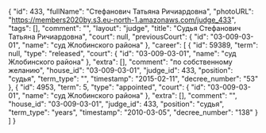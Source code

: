 {
    "id": 433,
    "fullName": "Стефанович Татьяна Ричиардовна",
    "photoURL": "https://members2020by.s3.eu-north-1.amazonaws.com/judge_433",
    "tags": [],
    "comment": "",
    "layout": "judge",
    "title": "Судья Стефанович Татьяна Ричиардовна",
    "court": null,
    "previousCourt": {
        "id": "03-009-03-01",
        "name": "суд Жлобинского района"
    },
    "career": [
        {
            "id": 59389,
            "term": null,
            "type": "released",
            "court": {
                "id": "03-009-03-01",
                "name": "суд Жлобинского района"
            },
            "extra": [],
            "comment": "по собственному желанию",
            "house_id": "03-009-03-01",
            "judge_id": 433,
            "position": "судья",
            "term_type": "",
            "timestamp": "2015-02-11",
            "decree_number": "53"
        },
        {
            "id": 4953,
            "term": 5,
            "type": "appointed",
            "court": {
                "id": "03-009-03-01",
                "name": "суд Жлобинского района"
            },
            "extra": [],
            "comment": "",
            "house_id": "03-009-03-01",
            "judge_id": 433,
            "position": "судья",
            "term_type": "years",
            "timestamp": "2010-03-05",
            "decree_number": "138"
        }
    ]
}